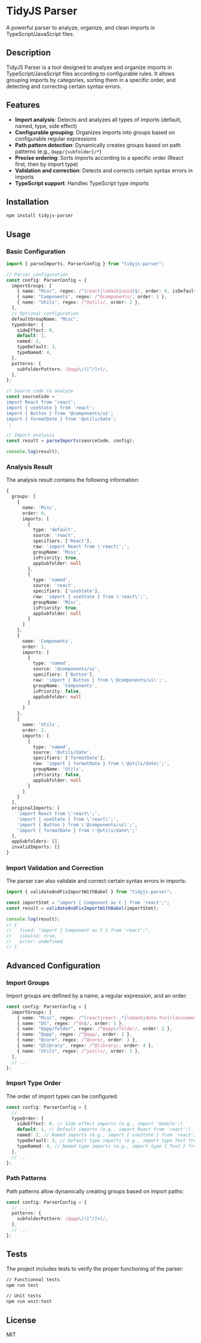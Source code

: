 # TidyJS Parser

A powerful parser to analyze, organize, and clean imports in TypeScript/JavaScript files.

## Description

TidyJS Parser is a tool designed to analyze and organize imports in TypeScript/JavaScript files according to configurable rules. It allows grouping imports by categories, sorting them in a specific order, and detecting and correcting certain syntax errors.

## Features

- **Import analysis**: Detects and analyzes all types of imports (default, named, type, side effect)
- **Configurable grouping**: Organizes imports into groups based on configurable regular expressions
- **Path pattern detection**: Dynamically creates groups based on path patterns (e.g., `@app/{subfolder}/*`)
- **Precise ordering**: Sorts imports according to a specific order (React first, then by import type)
- **Validation and correction**: Detects and corrects certain syntax errors in imports
- **TypeScript support**: Handles TypeScript type imports

## Installation

```bash
npm install tidyjs-parser
```

## Usage

### Basic Configuration

```typescript
import { parseImports, ParserConfig } from "tidyjs-parser";

// Parser configuration
const config: ParserConfig = {
  importGroups: [
    { name: "Misc", regex: /^(react|lodash|uuid)$/, order: 0, isDefault: true },
    { name: "Components", regex: /^@components/, order: 1 },
    { name: "Utils", regex: /^@utils/, order: 2 },
  ],
  // Optional configuration
  defaultGroupName: "Misc",
  typeOrder: {
    sideEffect: 0,
    default: 1,
    named: 2,
    typeDefault: 3,
    typeNamed: 4,
  },
  patterns: {
    subfolderPattern: /@app\/([^/]+)/,
  },
};

// Source code to analyze
const sourceCode = `
import React from 'react';
import { useState } from 'react';
import { Button } from '@components/ui';
import { formatDate } from '@utils/date';
`;

// Import analysis
const result = parseImports(sourceCode, config);

console.log(result);
```

### Analysis Result

The analysis result contains the following information:

```typescript
{
  groups: [
    {
      name: 'Misc',
      order: 0,
      imports: [
        {
          type: 'default',
          source: 'react',
          specifiers: ['React'],
          raw: 'import React from \'react\';',
          groupName: 'Misc',
          isPriority: true,
          appSubfolder: null
        },
        {
          type: 'named',
          source: 'react',
          specifiers: ['useState'],
          raw: 'import { useState } from \'react\';',
          groupName: 'Misc',
          isPriority: true,
          appSubfolder: null
        }
      ]
    },
    {
      name: 'Components',
      order: 1,
      imports: [
        {
          type: 'named',
          source: '@components/ui',
          specifiers: ['Button'],
          raw: 'import { Button } from \'@components/ui\';',
          groupName: 'Components',
          isPriority: false,
          appSubfolder: null
        }
      ]
    },
    {
      name: 'Utils',
      order: 2,
      imports: [
        {
          type: 'named',
          source: '@utils/date',
          specifiers: ['formatDate'],
          raw: 'import { formatDate } from \'@utils/date\';',
          groupName: 'Utils',
          isPriority: false,
          appSubfolder: null
        }
      ]
    }
  ],
  originalImports: [
    'import React from \'react\';',
    'import { useState } from \'react\';',
    'import { Button } from \'@components/ui\';',
    'import { formatDate } from \'@utils/date\';'
  ],
  appSubfolders: [],
  invalidImports: []
}
```

### Import Validation and Correction

The parser can also validate and correct certain syntax errors in imports:

```typescript
import { validateAndFixImportWithBabel } from "tidyjs-parser";

const importStmt = "import { Component as C } from 'react';";
const result = validateAndFixImportWithBabel(importStmt);

console.log(result);
// {
//   fixed: "import { Component as C } from 'react';",
//   isValid: true,
//   error: undefined
// }
```

## Advanced Configuration

### Import Groups

Import groups are defined by a name, a regular expression, and an order:

```typescript
const config: ParserConfig = {
  importGroups: [
    { name: "Misc", regex: /^(react|react-.*|lodash|date-fns|classnames|@fortawesome|@reach|uuid|@tanstack|ag-grid-community|framer-motion)$/, order: 0 },
    { name: "DS", regex: /^ds$/, order: 1 },
    { name: "@app/folder", regex: /^@app\/folder/, order: 2 },
    { name: "@app", regex: /^@app/, order: 2 },
    { name: "@core", regex: /^@core/, order: 3 },
    { name: "@library", regex: /^@library/, order: 4 },
    { name: "Utils", regex: /^yutils/, order: 5 },
  ],
  // ...
};
```

### Import Type Order

The order of import types can be configured:

```typescript
const config: ParserConfig = {
  // ...
  typeOrder: {
    sideEffect: 0, // Side effect imports (e.g., import 'module';)
    default: 1, // Default imports (e.g., import React from 'react';)
    named: 2, // Named imports (e.g., import { useState } from 'react';)
    typeDefault: 3, // Default type imports (e.g., import type Test from 'react';)
    typeNamed: 4, // Named type imports (e.g., import type { Test } from 'react';)
  },
  // ...
};
```

### Path Patterns

Path patterns allow dynamically creating groups based on import paths:

```typescript
const config: ParserConfig = {
  // ...
  patterns: {
    subfolderPattern: /@app\/([^/]+)/,
  },
  // ...
};
```

## Tests

The project includes tests to verify the proper functioning of the parser:

```bash
// Functionnal tests
npm run test

// Unit tests
npm run unit:test
```

## License

MIT
